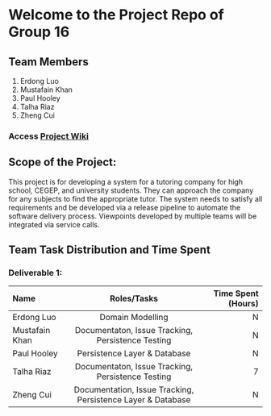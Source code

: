 # Welcome to the Project Repo of Group 16 
## Team Members

1. Erdong Luo
2. Mustafain Khan
3. Paul Hooley
4. Talha Riaz
5. Zheng Cui

### Access [Project Wiki](https://github.com/McGill-ECSE321-Fall2019/project-group-16/wiki)
 
 ## Scope of the Project:
This project is for developing a system for a tutoring company for high school, CEGEP, and university students. They can approach the company for any subjects to find the appropriate tutor. The system needs to satisfy all requirements and be developed via a release pipeline to automate the software delivery process. Viewpoints developed by multiple teams will be integrated via service calls.
 
 ## Team Task Distribution and Time Spent
 
 ### Deliverable 1:
 
| Name | Roles/Tasks | Time Spent (Hours) | 
| :---         |     :---:      |          ---: |
| Erdong Luo         | Domain Modelling     | N |
| Mustafain Khan     | Documentaton, Issue Tracking, Persistence Testing    | N    |
| Paul Hooley        | Persistence Layer & Database       | N      |
| Talha Riaz         | Documentaton, Issue Tracking, Persistence Testing       | 7      |
| Zheng Cui          | Documentation, Issue Tracking, Persistence Layer & Database       | N      |
